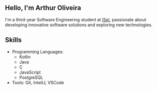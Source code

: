 ##  Hello, I'm Arthur Oliveira 

I'm a third-year Software Engineering student at [ISel](https://www.isel.pt), passionate about developing innovative software solutions and exploring new technologies.

## Skills
- Programming Languages: 
  - Kotlin
  - Java
  - C
  - JavaScript
  - PostgreSQL
- Tools: Git, IntelIJ, VSCode
